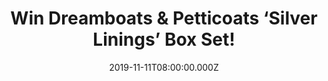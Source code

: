 ---
campaign-uuid: "c-3a2e8874-715a-4788-8a14-05994b4c0bb6"
type: "Competition"
category: "Music"
date: "2019-11-11T08:00:00.000Z"
end-date: "2019-12-11T23:59:00.000Z"
disable-form: false
is_promoted: false
has_entry_page: true
title: "Win Dreamboats & Petticoats ‘Silver Linings’ Box Set!"
competition-description: "<p>The beloved Dreamboats & Petticoats series returns with\
  \ an amazing Box Set: ‘Silver Linings’, a wonderful journey through the very best\
  \ hits of the late 50s and early 60s. This edition celebrates the time of magic,\
  \ when pop, soul, Merseybeat, and classic movie theme tunes were the soundtrack\
  \ of teenagers up and down the land.</p>\n<p>We have managed to get one copy of\
  \ Dreamboats & Petticoats ‘Silver Linings’ Box Set and we want to give it to you.\
  \ Click below and it could be yours!</p>\n"
hero-header: "Win Dreamboats & Petticoats ‘Silver Linings’ Box Set!"
terms-confirmation: "N/A"
banner-img: "https://assets.expresslyapp.com/asset-f1ce00ea-6b83-4424-887d-875c2d6a01c1.jpg"
logo-left-href: "aaa.nme.com"
logo-left-image: "https://assets.expresslyapp.com/asset-36f781b4-2928-4a23-b37e-c6e7a3ead013.jpg"
logo-left-title: "NME AAA"
bg-image-hero: "https://assets.expresslyapp.com/asset-f0db1a85-f671-42ce-8638-a63bca9672f3.jpg"
bg-image-first: "https://assets.expresslyapp.com/asset-9eef91eb-ac20-40db-a27a-90b1ba638cc4.jpg"
section1-content: "<p>The beloved Dreamboats & Petticoats series returns with Silver\
  \ Linings, a wonderful journey through the very best hits of the late 50s and early\
  \ 60s. This edition celebrates the time of magic, when pop, soul, Merseybeat, and\
  \ classic movie theme tunes were the soundtrack of teenagers up and down the land.</p>\n\
  <p>This year’s bumper 4CD, 100 track edition features iconic names such as Roy Orbison,\
  \ The Shadows, Helen Shapiro, The Supremes, The Hollies, Billy Fury and Dusty Springfield.</p>\n\
  <p>We are giving away a copy to you! Think no more and enter below now. Good luck!</p>\n"
entry-title: "Win Dreamboats & Petticoats ‘Silver Linings’ Box Set!"
entry-content: "<p>Enter the draw to win Dreamboats &amp; Petticoats ‘Silver Linings’\
  \ Box Set by completing the form below before 23:59 on the 11th of December 2019.</p>\n"
has-winner: true
winner-title: "CONGRATULATIONS to Malcom C. who won Dreamboats & Petticoats ‘Silver\
  \ Linings’ Box Set!"
winner-banner: "https://assets.expresslyapp.com/asset-bae1d9cc-11a1-401e-93c2-19423f48434f.jpg"
prize-description: "Dreamboats & Petticoats ‘Silver Linings’ Box Set"
special-conditions: "Multiple entries are allowed up to one every day.\r\n\r\nThis\
  \ competition is also available on: http://club.expressly.io/competitons/dreamboats-petticoats-box-set"
country-restrictions:
- "GB"
---